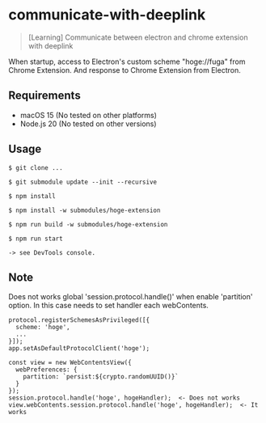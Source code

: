 # communicate-with-deeplink

> [Learning] Communicate between electron and chrome extension with deeplink

When startup, access to Electron's custom scheme "hoge://fuga" from Chrome Extension.
And response to Chrome Extension from Electron.

## Requirements

- macOS 15 (No tested on other platforms)
- Node.js 20 (No tested on other versions)

## Usage

```shell
$ git clone ...

$ git submodule update --init --recursive

$ npm install

$ npm install -w submodules/hoge-extension

$ npm run build -w submodules/hoge-extension

$ npm run start

-> see DevTools console.
```

## Note

Does not works global 'session.protocol.handle()' when enable 'partition' option.
In this case needs to set handler each webContents.

```
protocol.registerSchemesAsPrivileged([{
  scheme: 'hoge',
  ...
}]);
app.setAsDefaultProtocolClient('hoge');

const view = new WebContentsView({
  webPreferences: {
    partition: `persist:${crypto.randomUUID()}`
  }
});
session.protocol.handle('hoge', hogeHandler);  <- Does not works
view.webContents.session.protocol.handle('hoge', hogeHandler);  <- It works
```
